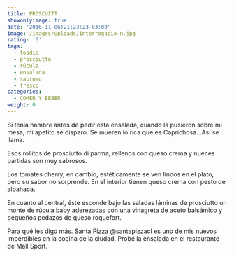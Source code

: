 ```yaml
---
title: PROSCUITT
showonlyimage: true
date: '2016-11-06T21:23:23-03:00'
image: /images/uploads/interrogacio-n.jpg
rating: '5'
tags:
  - foodie
  - prosciutto
  - rúcula
  - ensalada
  - sabroso
  - fresco
categories:
  - COMER Y BEBER
weight: 0
---
```

Si tenía hambre antes de pedir esta ensalada, cuando la pusieron sobre mi mesa, mi apetito se disparó. Se mueren lo rica que es Caprichosa...Así se llama.

<!--more-->

Esos rollitos de prosciutto di parma, rellenos con queso crema y nueces partidas son muy sabrosos.

Los tomates cherry, en cambio, estéticamente se ven lindos en el plato, pero su sabor no sorprende. En el interior tienen queso crema con pesto de albahaca.

En cuanto al central, éste esconde bajo las saladas láminas de prosciutto un monte de rúcula baby aderezadas con una vinagreta de aceto balsámico y pequeños pedazos de queso roquefort. 

Para qué les digo más. Santa Pizza @santapizzacl es uno de mis nuevos imperdibles en la cocina de la ciudad. Probé la ensalada en el restaurante de Mall Sport.

